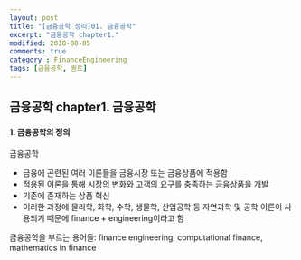 ```yaml
---
layout: post
title: "[금융공학 정리]01. 금융공학"
excerpt: "금융공학 chapter1."
modified: 2018-08-05
comments: true
category : FinanceEngineering
tags: [금융공학, 퀀트]
---
```



금융공학 chapter1. 금융공학
--------------------------------------------------------------------------------------------

#### 1. 금융공학의 정의 
금융공학  
- 금융에 곤련된 여러 이론들을 금융시장 또는 금융상품에 적용함
- 적용된 이론을 통해 시장의 변화와 고객의 요구를 충족하는 금융상품을 개발 
- 기존에 존재하는 상품 혁신
- 이러한 과정에 물리학, 화학, 수학, 생물학, 산업공학 등 자연과학 및 공학 이론이 사용되기 때문에 finance + engineering이라고 함

금융공학을 부르는 용어들: finance engineering, computational finance, mathematics in finance


